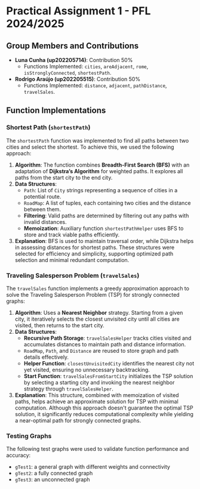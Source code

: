 # Practical Assignment 1 - PFL 2024/2025

## Group Members and Contributions
- **Luna Cunha (up202205714)**: Contribution 50%
  - Functions Implemented: `cities`, `areAdjacent`, `rome`, `isStronglyConnected`, `shortestPath`.
- **Rodrigo Araújo (up202205515)**: Contribution 50%
  -  Functions Implemented: `distance`, `adjacent`, `pathDistance`, `travelSales`.


## Function Implementations

### Shortest Path (`shortestPath`)
The `shortestPath` function was implemented to find all paths between two cities and select the shortest. To achieve this, we used the following approach:
1. **Algorithm**: The function combines **Breadth-First Search (BFS)** with an adaptation of **Dijkstra’s Algorithm** for weighted paths. It explores all paths from the start city to the end city.
2. **Data Structures**:
   - `Path`: List of `City` strings representing a sequence of cities in a potential route.
   - `RoadMap`: A list of tuples, each containing two cities and the distance between them.
   - **Filtering**: Valid paths are determined by filtering out any paths with invalid distances.
   - **Memoization**: Auxiliary function `shortestPathHelper` uses BFS to store and track viable paths efficiently.
3. **Explanation**: BFS is used to maintain traversal order, while Dijkstra helps in assessing distances for shortest paths. These structures were selected for efficiency and simplicity, supporting optimized path selection and minimal redundant computation.


### Traveling Salesperson Problem (`travelSales`)
The `travelSales` function implements a greedy approximation approach to solve the Traveling Salesperson Problem (TSP) for strongly connected graphs:
1. **Algorithm**: Uses a **Nearest Neighbor** strategy. Starting from a given city, it iteratively selects the closest unvisited city until all cities are visited, then returns to the start city.
2. **Data Structures**:
   - **Recursive Path Storage**: `travelSalesHelper` tracks cities visited and accumulates distances to maintain path and distance information.
   - `RoadMap`, `Path`, and `Distance` are reused to store graph and path details effectively.
   - **Helper Function**: `closestUnvisitedCity` identifies the nearest city not yet visited, ensuring no unnecessary backtracking.
   - **Start Function**: `travelSalesFromStartCity` initializes the TSP solution by selecting a starting city and invoking the nearest neighbor strategy through `travelSalesHelper`.
3. **Explanation**: This structure, combined with memoization of visited paths, helps achieve an approximate solution for TSP with minimal computation. Although this approach doesn't guarantee the optimal TSP solution, it significantly reduces computational complexity while yielding a near-optimal path for strongly connected graphs.



### Testing Graphs

The following test graphs were used to validate function performance and accuracy:
- `gTest1`: a general graph with different weights and connectivity
- `gTest2`: a fully connected graph
- `gTest3`: an unconnected graph